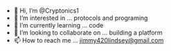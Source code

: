 - 👋 Hi, I’m @Cryptonics1
- 👀 I’m interested in ... protocols and programing
- 🌱 I’m currently learning ... code 
- 💞️ I’m looking to collaborate on ... building a platform 
- 📫 How to reach me ... jimmy420lindsey@gmail.com

<!---
Cryptonics1/Cryptonics1 is a ✨ special ✨ repository because its `README.md` (this file) appears on your GitHub profile.
You can click the Preview link to take a look at your changes.
--->
